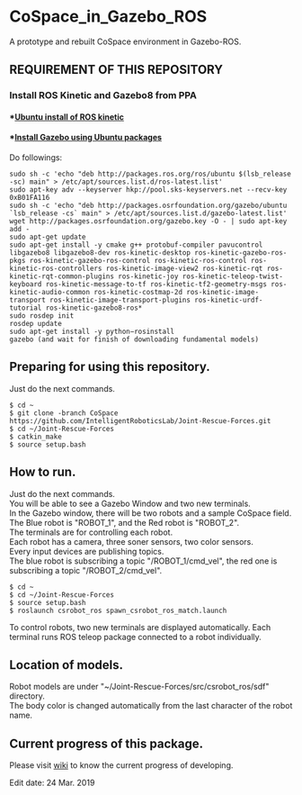 # CoSpace_in_Gazebo_ROS
A prototype and rebuilt CoSpace environment in Gazebo-ROS.  

## REQUIREMENT OF THIS REPOSITORY

### Install ROS Kinetic and Gazebo8 from PPA
#### *[Ubuntu install of ROS kinetic](http://wiki.ros.org/kinetic/Installation/Ubuntu)
#### *[Install Gazebo using Ubuntu packages](http://gazebosim.org/tutorials?cat=install&tut=install_ubuntu&ver=8.0)  
Do followings:

    sudo sh -c 'echo "deb http://packages.ros.org/ros/ubuntu $(lsb_release -sc) main" > /etc/apt/sources.list.d/ros-latest.list'  
    sudo apt-key adv --keyserver hkp://pool.sks-keyservers.net --recv-key 0xB01FA116  
    sudo sh -c 'echo "deb http://packages.osrfoundation.org/gazebo/ubuntu `lsb_release -cs` main" > /etc/apt/sources.list.d/gazebo-latest.list'  
    wget http://packages.osrfoundation.org/gazebo.key -O - | sudo apt-key add -  
    sudo apt-get update  
    sudo apt-get install -y cmake g++ protobuf-compiler pavucontrol libgazebo8 libgazebo8-dev ros-kinetic-desktop ros-kinetic-gazebo-ros-pkgs ros-kinetic-gazebo-ros-control ros-kinetic-ros-control ros-kinetic-ros-controllers ros-kinetic-image-view2 ros-kinetic-rqt ros-kinetic-rqt-common-plugins ros-kinetic-joy ros-kinetic-teleop-twist-keyboard ros-kinetic-message-to-tf ros-kinetic-tf2-geometry-msgs ros-kinetic-audio-common ros-kinetic-costmap-2d ros-kinetic-image-transport ros-kinetic-image-transport-plugins ros-kinetic-urdf-tutorial ros-kinetic-gazebo8-ros*  
    sudo rosdep init  
    rosdep update  
    sudo apt-get install -y python−rosinstall  
    gazebo (and wait for finish of downloading fundamental models)  

## Preparing for using this repository.  
Just do the next commands.  

    $ cd ~  
    $ git clone -branch CoSpace https://github.com/IntelligentRoboticsLab/Joint-Rescue-Forces.git  
    $ cd ~/Joint-Rescue-Forces  
    $ catkin_make  
    $ source setup.bash  

## How to run.  
Just do the next commands.  
You will be able to see a Gazebo Window and two new terminals.  
In the Gazebo window, there will be two robots and a sample CoSpace field.  
The Blue robot is "ROBOT_1", and the Red robot is "ROBOT_2".  
The terminals are for controlling each robot.  
Each robot has a camera, three soner sensors, two color sensors.  
Every input devices are publishing topics.  
The blue robot is subscribing a topic "/ROBOT_1/cmd\_vel", the red one is subscribing a topic "/ROBOT_2/cmd\_vel".  

    $ cd ~  
    $ cd ~/Joint-Rescue-Forces  
    $ source setup.bash  
    $ roslaunch csrobot_ros spawn_csrobot_ros_match.launch

To control robots, two new terminals are displayed automatically. Each terminal runs ROS teleop package connected to a robot individually.  

## Location of models.
Robot models are under "\~/Joint-Rescue-Forces/src/csrobot\_ros/sdf" directory.  
The body color is changed automatically from the last character of the robot name.  

## Current progress of this package.  
Please visit [wiki](https://github.com/IntelligentRoboticsLab/Joint-Rescue-Forces/wiki/Progress_CoSpaceInGazeboROS) to know the current progress of developing.  

Edit date: 24 Mar. 2019

